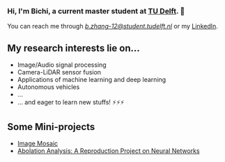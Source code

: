 ### Hi, I'm Bichi, a current master student at [TU Delft](https://www.tudelft.nl/). 👋
You can reach me through *b.zhang-12@student.tudelft.nl* or my [LinkedIn](https://www.linkedin.com/in/%E5%BC%BC%E5%BC%9B-%E5%BC%A0-44814a190/).

## My research interests lie on...
- Image/Audio signal processing
- Camera-LiDAR sensor fusion
- Applications of machine learning and deep learning
- Autonomous vehicles
- ...
- ... and eager to learn new stuffs! ⚡⚡⚡



## Some Mini-projects

<!-- BLOG-POST-LIST:START -->
- [Image Mosaic](https://dev.to/codestackr/microinteractions-password-validation-animation-5629)
- [Abolation Analysis: A Reproduction Project on Neural Networks](https://github.com/AncientreeBILL/TU-Delft-Deep-Learning-CS4240-Reproducibility-Project---Between-Class-Learning-for-Image-Classifica)
<!-- BLOG-POST-LIST:END -->


<!--
**AncientreeBILL/AncientreeBILL** is a ✨ _special_ ✨ repository because its `README.md` (this file) appears on your GitHub profile.

Here are some ideas to get you started:

- 🔭 I’m currently working on ...
- 🌱 I’m currently learning ...
- 👯 I’m looking to collaborate on ...
- 🤔 I’m looking for help with ...
- 💬 Ask me about ...
- 📫 How to reach me: ...
- 😄 Pronouns: ...
- ⚡ Fun fact: ...
-->
